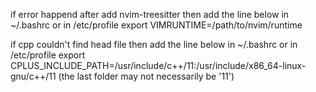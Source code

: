 if error happend after add nvim-treesitter then
add the line below in ~/.bashrc or in /etc/profile
export VIMRUNTIME=/path/to/nvim/runtime

if cpp couldn't find head file then add the line below in ~/.bashrc or in /etc/profile
export CPLUS_INCLUDE_PATH=/usr/include/c++/11:/usr/include/x86_64-linux-gnu/c++/11
(the last folder may not necessarily be '11')
